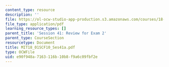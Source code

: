 ```yaml
---
content_type: resource
description: ''
file: https://ol-ocw-studio-app-production.s3.amazonaws.com/courses/18-01sc-single-variable-calculus-fall-2010/e90f948a7163116b10b8f9a6c09fbf2e_MIT18_01SCF10_Ses41a.pdf
file_type: application/pdf
learning_resource_types: []
parent_title: 'Session 41: Review for Exam 2'
parent_type: CourseSection
resourcetype: Document
title: MIT18_01SCF10_Ses41a.pdf
type: OCWFile
uid: e90f948a-7163-116b-10b8-f9a6c09fbf2e
---
```

